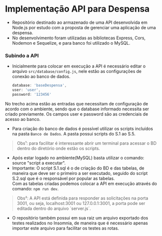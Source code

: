 <h1>Implementação API para Despensa</h1>

- Repositório destinado ao armazenado de uma API desenvolvida em Node.js por estudo com a proposta de gerenciar uma aplicação de uma despensa.
- No desenvolvimento foram utilizadas as bibliotecas Express, Cors, Nodemon e Sequelize, e para banco foi utilizado o MySQL.

<h3>Subindo a API</h3>

- Inicialmente para colocar em execução a API é necessário editar o arquivo ```src/database/config.js```, nele estão as configurações de conexão ao banco de dados.
  
  ```javascript
  database: 'baseDespensa',
  user: 'user',
  password: '123456'
  ```
No trecho acima estão as entradas que necessitam de configuração de acordo com o ambiente, sendo que o database informado necessita ser criado previamente. Os campos user e password são as credenciais de acesso ao banco.<br/>
- Para criação do banco de dados é possível utilizar os scripts incluídos na pasta `Banco de Dados`. A pasta possui scripts do S.1 ao S.5.
> Obs¹: para facilitar é interessante abrir um terminal para acessar o BD dentro do diretório onde estão os scripts.</br>
- Após estar logado no ambiente(MySQL) basta utilizar o comando: source "script a executar".</br>
- Importante: O script S.1.sql é o de criação do BD e das tabelas, de maneira que deve ser o primeiro a ser executado, seguido do script S.2.sql que é o responsável por popular as tabelas.<br/>
Com as tabelas criadas podemos colocar a API em execução através do comando: `npm run dev`.<br/>
> Obs²: A API está definida para responder as solicitações na porta 3001, ou seja, localhost:3001 ou 127.0.0.1:3001, a porta pode ser editada dentro do arquivo ´server.js´.<br/>
- O repositório também possui em sua raiz um arquivo exportado dos testes realizados no Insomnia, de maneira que é necessário apenas importar este arquivo para facilitar os testes as rotas. 
